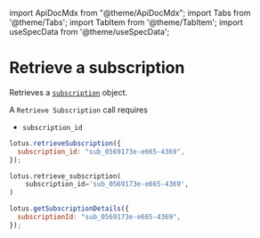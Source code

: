 import ApiDocMdx from "@theme/ApiDocMdx";
import Tabs from '@theme/Tabs';
import TabItem from '@theme/TabItem';
import useSpecData from '@theme/useSpecData';

# Retrieve a subscription

Retrieves a [`subscription`](./subscription-object#subscription-object) object.

A `Retrieve Subscription` call requires

- `subscription_id`

<Tabs>
<TabItem value="js" label="Node">

```jsx
lotus.retrieveSubscription({
  subscription_id: "sub_0569173e-e665-4369",
});
```

</TabItem>
<TabItem value="py" label="Python">

```python
lotus.retrieve_subscription(
    subscription_id='sub_0569173e-e665-4369',
)
```

</TabItem>
<TabItem value="ts" label="Typescript">

```jsx
lotus.getSubscriptionDetails({
  subscriptionId: "sub_0569173e-e665-4369",
});
```

</TabItem>
</Tabs>
